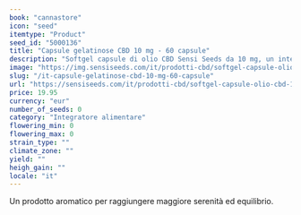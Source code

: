 ```yaml
---
book: "cannastore"
icon: "seed"
itemtype: "Product"
seed_id: "5000136"
title: "Capsule gelatinose CBD 10 mg - 60 capsule"
description: "Softgel capsule di olio CBD Sensi Seeds da 10 mg, un integratore alimentare a base di cannabidiolo, un principio attivo della Cannabis sativa. Delicate ed efficaci."
image: "https://img.sensiseeds.com/it/prodotti-cbd/softgel-capsule-olio-cbd-10mg-image.png"
slug: "/it-capsule-gelatinose-cbd-10-mg-60-capsule"
url: "https://sensiseeds.com/it/prodotti-cbd/softgel-capsule-olio-cbd-10mg?a_aid=cannastore"
price: 19.95
currency: "eur"
number_of_seeds: 0
category: "Integratore alimentare"
flowering_min: 0
flowering_max: 0
strain_type: ""
climate_zone: ""
yield: ""
heigh_gain: ""
locale: "it"
---
```

Un prodotto aromatico per raggiungere maggiore serenità ed equilibrio.
